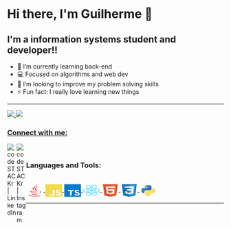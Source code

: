 # Hi there, I'm Guilherme 👋


## I'm a information systems student and developer!!


- 🌱 I’m currently learning back-end
- 💻️ Focused on algorithms and web dev
- 👯 I’m looking to improve my problem solving skills
- ⚡ Fun fact: I really love learning new things

---

<div>
  <a href="https://github.com/GuilhermRodovalho">
  <img height="180em" src="https://github-readme-stats.vercel.app/api?username=GuilhermRodovalho&show_icons=true&theme=tokyonight&include_all_commits=true&count_private=true"/>
  <img height="180em" src="https://github-readme-stats.vercel.app/api/top-langs/?username=GuilhermRodovalho&layout=compact&langs_count=7&theme=tokyonight"/>
</div>

### Connect with me:

[<img align="left" alt="codeSTACKr | LinkedIn" width="22px" src="https://cdn.jsdelivr.net/npm/simple-icons@v3/icons/linkedin.svg" />][linkedin]
[<img align="left" alt="codeSTACKr | Instagram" width="22px" src="https://cdn.jsdelivr.net/npm/simple-icons@v3/icons/instagram.svg" />][instagram]

<br />

### Languages and Tools:
  
<div style="display: inline_block"><br>
  
  <a href="https://www.java.com/pt-BR/">
    <img align="center" alt="Rafa-Js" height="30" width="40" src="https://raw.githubusercontent.com/devicons/devicon/master/icons/java/java-plain.svg">
  </a>
  <a href="https://developer.mozilla.org/pt-BR/docs/Web/JavaScript">
    <img align="center" alt="Rafa-Js" height="30" width="40" src="https://raw.githubusercontent.com/devicons/devicon/master/icons/javascript/javascript-plain.svg">
  </a>
  <a href="https://www.typescriptlang.org/">
    <img align="center" alt="Rafa-Js" height="30" width="40" src="https://raw.githubusercontent.com/devicons/devicon/master/icons/typescript/typescript-plain.svg">
  </a>
  <a href="https://pt-br.reactjs.org/">
    <img align="center" alt="Rafa-React" height="30" width="40" src="https://raw.githubusercontent.com/devicons/devicon/master/icons/react/react-original.svg">
  </a>
  <a href="https://developer.mozilla.org/pt-BR/docs/Web/HTML">
    <img align="center" alt="Rafa-HTML" height="30" width="40" src="https://raw.githubusercontent.com/devicons/devicon/master/icons/html5/html5-original.svg">
  </a>
  <a href="https://developer.mozilla.org/pt-BR/docs/Web/CSS">
    <img align="center" alt="Rafa-CSS" height="30" width="40" src="https://raw.githubusercontent.com/devicons/devicon/master/icons/css3/css3-original.svg">
  </a>
  <a href="https://www.python.org/">
    <img align="center" alt="Rafa-Python" height="30" width="40" src="https://raw.githubusercontent.com/devicons/devicon/master/icons/python/python-original.svg">
  </a>
</div>

---
<br />

[instagram]: https://www.instagram.com/guilhermerrodovalho/
[linkedin]: https://www.linkedin.com/in/guilherme-rodovalho-5627a8218/
